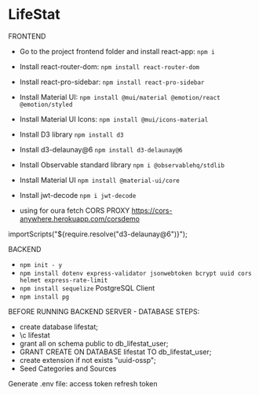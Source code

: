 # LifeStat

FRONTEND

- Go to the project frontend folder and install react-app:
  `npm i`
- Install react-router-dom:
  `npm install react-router-dom`

- Install react-pro-sidebar:
  `npm install react-pro-sidebar`

- Install Material UI:
  `npm install @mui/material @emotion/react @emotion/styled`

- Install Material UI Icons:
  `npm install @mui/icons-material`

- Install D3 library
  `npm install d3`

- Install d3-delaunay@6
  `npm install d3-delaunay@6`

- Install Observable standard library
  `npm i @observablehq/stdlib`

- Install Material UI
  `npm install @material-ui/core`

- Install jwt-decode
  `npm i jwt-decode`

- using for oura fetch
  CORS PROXY
  https://cors-anywhere.herokuapp.com/corsdemo

importScripts("${require.resolve("d3-delaunay@6")}");

BACKEND

- `npm init - y`
- `npm install dotenv express-validator jsonwebtoken bcrypt uuid cors helmet express-rate-limit`
- `npm install sequelize`
  PostgreSQL Client
- `npm install pg`

BEFORE RUNNING BACKEND SERVER - DATABASE STEPS:

- create database lifestat;
- \c lifestat
- grant all on schema public to db_lifestat_user;
- GRANT CREATE ON DATABASE lifestat TO db_lifestat_user;
- create extension if not exists "uuid-ossp";
- Seed Categories and Sources

Generate .env file:
access token
refresh token
